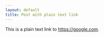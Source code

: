 ```yaml
---
layout: default
title: Post with plain text link
---
```


This is a plain text link to https://google.com.
